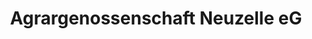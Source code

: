 ---
title: "Agrargenossenschaft Neuzelle eG"
url: /guben/agrargenossenschaft-neuzelle-eg/
shop: Metzgerei
---